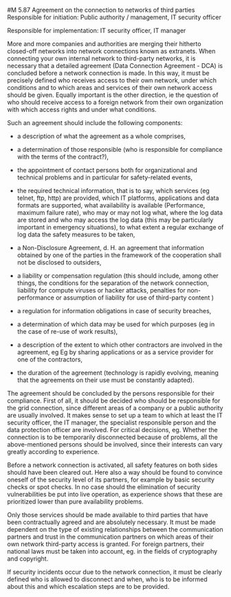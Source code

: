 #M 5.87 Agreement on the connection to networks of third parties
Responsible for initiation: Public authority / management, IT security officer

Responsible for implementation: IT security officer, IT manager

More and more companies and authorities are merging their hitherto closed-off networks into network connections known as extranets. When connecting your own internal network to third-party networks, it is necessary that a detailed agreement (Data Connection Agreement - DCA) is concluded before a network connection is made. In this way, it must be precisely defined who receives access to their own network, under which conditions and to which areas and services of their own network access should be given. Equally important is the other direction, ie the question of who should receive access to a foreign network from their own organization with which access rights and under what conditions.

Such an agreement should include the following components:

* a description of what the agreement as a whole comprises,
* a determination of those responsible (who is responsible for compliance with the terms of the contract?),


* the appointment of contact persons both for organizational and technical problems and in particular for safety-related events,
* the required technical information, that is to say, which services (eg telnet, ftp, http) are provided, which IT platforms, applications and data formats are supported, what availability is available (Performance, maximum failure rate), who may or may not log what, where the log data are stored and who may access the log data (this may be particularly important in emergency situations), to what extent a regular exchange of log data the safety measures to be taken,
* a Non-Disclosure Agreement, d. H. an agreement that information obtained by one of the parties in the framework of the cooperation shall not be disclosed to outsiders,


* a liability or compensation regulation (this should include, among other things, the conditions for the separation of the network connection, liability for compute viruses or hacker attacks, penalties for non-performance or assumption of liability for use of third-party content )
* a regulation  for information obligations in case of security breaches,
* a determination of which data may be used for which purposes (eg in the case of re-use of work results),
* a description of the extent to which other contractors are involved in the agreement, eg Eg by sharing applications or as a service provider for one of the contractors,
* the duration of the agreement (technology is rapidly evolving, meaning that the agreements on their use must be constantly adapted).


The agreement should be concluded by the persons responsible for their compliance. First of all, it should be decided who should be responsible for the grid connection, since different areas of a company or a public authority are usually involved. It makes sense to set up a team to which at least the IT security officer, the IT manager, the specialist responsible person and the data protection officer are involved. For critical decisions, eg. Whether the connection is to be temporarily disconnected because of problems, all the above-mentioned persons should be involved, since their interests can vary greatly according to experience.

Before a network connection is activated, all safety features on both sides should have been cleared out. Here also a way should be found to convince oneself of the security level of its partners, for example by basic security checks or spot checks. In no case should the elimination of security vulnerabilities be put into live operation, as experience shows that these are prioritized lower than pure availability problems.

Only those services should be made available to third parties that have been contractually agreed and are absolutely necessary. It must be made dependent on the type of existing relationships between the communication partners and trust in the communication partners on which areas of their own network third-party access is granted. For foreign partners, their national laws must be taken into account, eg. in the fields of cryptography and copyright.

If security incidents occur due to the network connection, it must be clearly defined who is allowed to disconnect and when, who is to be informed about this and which escalation steps are to be provided.




